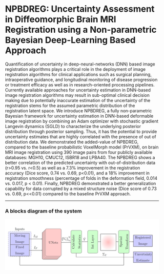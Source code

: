 # NPBDREG: Uncertainty Assessment in Diffeomorphic Brain MRI Registration using a Non-parametric Bayesian Deep-Learning Based Approach

Quantification of uncertainty in deep-neural-networks (DNN) based image registration algorithms plays a critical role in the deployment of image registration algorithms for clinical applications such as surgical planning, intraoperative guidance, and longitudinal monitoring of disease progression or treatment efficacy as well as in research-oriented processing pipelines. 
Currently available approaches for uncertainty estimation in DNN-based image registration algorithms may result in sub-optimal clinical decision making due to potentially inaccurate estimation of the uncertainty of the registration stems for the assumed parametric distribution of the registration latent space. We introduce NPBDREG, a fully non-parametric Bayesian framework for uncertainty estimation in DNN-based deformable image registration by  combining an Adam optimizer with stochastic gradient Langevin dynamics (SGLD) to characterize the underlying posterior distribution through posterior sampling.
Thus, it has the potential to provide uncertainty estimates that are highly correlated with the presence of out of distribution data. We demonstrated the added-value of NPBDREG, compared to the baseline probabilistic VoxelMorph model (PrVXM), on brain MRI image registration using 390 image pairs from four publicly available databases: MGH10, CMUC12, ISBR18 and LPBA40. 
The NPBDREG shows  a better correlation of the predicted uncertainty with out-of-distribution data (r>0.95 vs. r<0.5) as well as a 7.3%  improvement in the registration accuracy (Dice score, 0.74 vs. 0.69, p<0.01), and a 18% improvement in registration smoothness  (percentage of folds in the deformation field, 0.014 vs. 0.017, p < 0.01). 
Finally, NPBDREG demonstrated a better generalization capability for data corrupted by a mixed structure noise (Dice score of 0.73 vs. 0.69, p<<0.01) compared to the baseline PrVXM approach.
  
  ---
  ### A blocks diagram of the system
<img src="images/system.JPG" width="600" />
